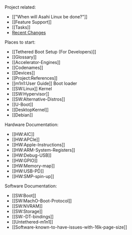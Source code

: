 Project related:
* [["When will Asahi Linux be done?"]]
* [[Feature Support]]
* [[Tasks]]
* [Recent Changes](https://github.com/AsahiLinux/docs/wiki/_history)

Places to start:
* [[Tethered Boot Setup (For Developers)]]
* [[Glossary]]
* [[Accelerator-Engines]]
* [[Codenames]]
* [[Devices]]
* [[Project:References]]
* [[m1n1:User Guide]] Boot loader
* [[SW:Linux]] Kernel
* [[SW:Hypervisor]]
* [[SW:Alternative-Distros]]
* [[U-Boot]]
* [[DesktopKernel]]
* [[Debian]]

Hardware Documentation:
* [[HW:AIC]]
* [[HW:APCIe]]
* [[HW:Apple-Instructions]]
* [[HW:ARM-System-Registers]]
* [[HW:Debug-USB]]
* [[HW:GPIO]]
* [[HW:Memory-map]]
* [[HW:USB-PD]]
* [[HW:SMP-spin-up]]

Software Documentation:
* [[SW:Boot]]
* [[SW:MachO-Boot-Protocol]]
* [[SW:NVRAM]]
* [[SW:Storage]]
* [[SW:-DT-bindings]]
* [[Untethered-m1n1]]
* [[Software-known-to-have-issues-with-16k-page-size]]